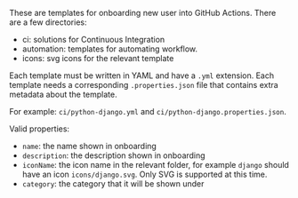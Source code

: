 These are templates for onboarding new user into GitHub Actions. There are a few directories:
* ci: solutions for Continuous Integration
* automation: templates for automating workflow.
* icons: svg icons for the relevant template

Each template must be written in YAML and have a `.yml` extension. Each template needs a corresponding `.properties.json` file that contains extra metadata about the template.

For example: `ci/python-django.yml` and `ci/python-django.properties.json`.

Valid properties:
* `name`: the name shown in onboarding
* `description`: the description shown in onboarding
* `iconName`: the icon name in the relevant folder, for example `django` should have an icon `icons/django.svg`. Only SVG is supported at this time.
* `category`: the category that it will be shown under